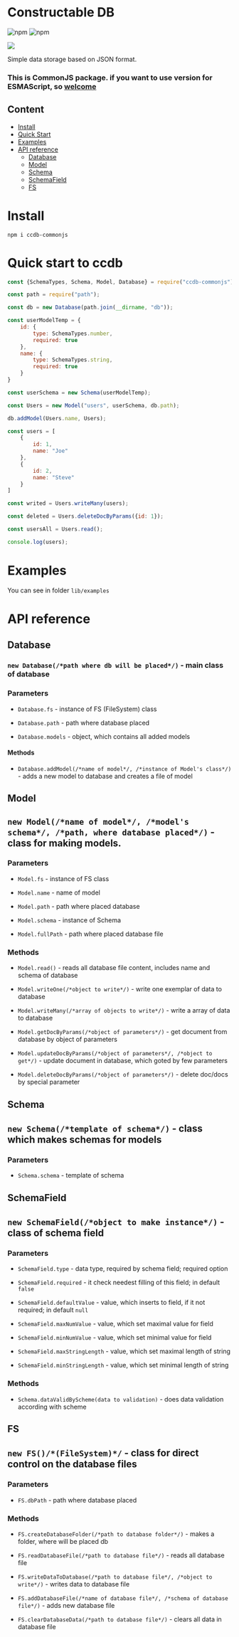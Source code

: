 # **C**onstru**c**table DB

![npm](https://img.shields.io/npm/dt/ccdb-commonjs)
![npm](https://img.shields.io/npm/v/ccdb-commonjs)

<img src="static/ccdb_logo_minified.png" align="center">

Simple data storage based on JSON format.

### This is CommonJS package. if you want to use version for ESMAScript, so [welcome](https://github.com/denkisil/ccdb)

## Content
- [Install](#install)
- [Quick Start](#quick-start-to-ccdb)
- [Examples](#examples)
- [API reference](#api-reference)
  - [Database](#database)
  - [Model](#model)
  - [Schema](#schema)
  - [SchemaField](#schemafield)
  - [FS](#fs)

# Install
```
npm i ccdb-commonjs
```

# Quick start to ccdb
```js 
const {SchemaTypes, Schema, Model, Database} = require("ccdb-commonjs");

const path = require("path");

const db = new Database(path.join(__dirname, "db"));

const userModelTemp = {
	id: { 
		type: SchemaTypes.number,
		required: true
	},
	name: { 
		type: SchemaTypes.string,
		required: true
	}
}

const userSchema = new Schema(userModelTemp);

const Users = new Model("users", userSchema, db.path);

db.addModel(Users.name, Users);

const users = [
	{
		id: 1,
		name: "Joe"
	},
	{
		id: 2,
		name: "Steve"
	}
]

const writed = Users.writeMany(users);

const deleted = Users.deleteDocByParams({id: 1});

const usersAll = Users.read();

console.log(users);

```

# Examples

You can see in folder `lib/examples`

# API reference

## Database

### `new Database(/*path where db will be placed*/)` - main class of database

### Parameters
- `Database.fs` - instance of FS (FileSystem) class

- `Database.path` - path where database placed

- `Database.models` - object, which contains all added models

#### Methods
- `Database.addModel(/*name of model*/, /*instance of Model's class*/)` - adds a new model to database and creates a file of model

## Model

## `new Model(/*name of model*/, /*model's schema*/, /*path, where database placed*/)` - class for making models.

### Parameters
- `Model.fs` - instance of FS class

- `Model.name` - name of model

- `Model.path` - path where placed database

- `Model.schema` - instance of Schema

- `Model.fullPath` - path where placed database file

### Methods

- `Model.read()` - reads all database file content, includes name and schema of database

- `Model.writeOne(/*object to write*/)` - write one exemplar of data to database

- `Model.writeMany(/*array of objects to write*/)` - write a array of data to database

- `Model.getDocByParams(/*object of parameters*/)` - get document from database by object of parameters

- `Model.updateDocByParams(/*object of parameters*/, /*object to get*/)` - update document in database, which goted by few parameters

- `Model.deleteDocByParams(/*object of parameters*/)` - delete doc/docs by special parameter

## Schema

## `new Schema(/*template of schema*/)` - class which makes schemas for models

### Parameters

- `Schema.schema` - template of schema

## SchemaField

## `new SchemaField(/*object to make instance*/)` - class of schema field

### Parameters

- `SchemaField.type` - data type, required by schema field; required option

- `SchemaField.required` - it check needest filling of this field; in default `false`
 
- `SchemaField.defaultValue` - value, which inserts to field, if it not required; in default `null`

- `SchemaField.maxNumValue` - value, which set maximal value for field

- `SchemaField.minNumValue` - value, which set minimal value for field

- `SchemaField.maxStringLength` - value, which set maximal length of string

- `SchemaField.minStringLength` - value, which set minimal length of string

### Methods

- `Schema.dataValidByScheme(data to validation)` - does data validation according with scheme


## FS

## `new FS()/*(FileSystem)*/` - class for direct control on the database files

### Parameters

- `FS.dbPath` - path where database placed

### Methods

- `FS.createDatabaseFolder(/*path to database folder*/)` - makes a folder, where will be placed db

- `FS.readDatabaseFile(/*path to database file*/)` - reads all database file

- `FS.writeDataToDatabase(/*path to database file*/, /*object to write*/)` - writes data to database file

- `FS.addDatabaseFile(/*name of database file*/, /*schema of database file*/)` - adds new database file

- `FS.clearDatabaseData(/*path to database file*/)` - clears all data in database file

